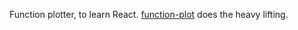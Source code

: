 Function plotter, to learn React.
[function-plot](https://github.com/maurizzzio/function-plot) does the heavy lifting.
